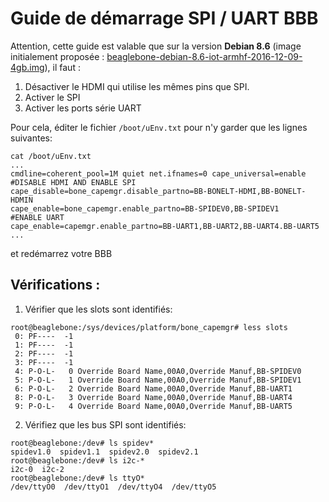 # Guide de démarrage SPI / UART BBB

Attention, cette guide est valable que sur la version **Debian 8.6** (image initialement proposée : [beaglebone-debian-8.6-iot-armhf-2016-12-09-4gb.img](https://debian.beagleboard.org/images/bone-debian-8.6-iot-armhf-2016-12-09-4gb.img.xz])), il faut :
1. Désactiver le HDMI qui utilise les mêmes pins que SPI.
2. Activer le SPI
3. Activer les ports série UART

Pour cela, éditer le fichier `/boot/uEnv.txt` pour n'y garder que les lignes suivantes:
```
cat /boot/uEnv.txt
...
cmdline=coherent_pool=1M quiet net.ifnames=0 cape_universal=enable
#DISABLE HDMI AND ENABLE SPI
cape_disable=bone_capemgr.disable_partno=BB-BONELT-HDMI,BB-BONELT-HDMIN
cape_enable=bone_capemgr.enable_partno=BB-SPIDEV0,BB-SPIDEV1
#ENABLE UART
cape_enable=capemgr.enable_partno=BB-UART1,BB-UART2,BB-UART4.BB-UART5
...
```
et redémarrez votre BBB

## Vérifications :

1. Vérifier que les slots sont identifiés:
```
root@beaglebone:/sys/devices/platform/bone_capemgr# less slots
 0: PF----  -1 
 1: PF----  -1 
 2: PF----  -1 
 3: PF----  -1 
 4: P-O-L-   0 Override Board Name,00A0,Override Manuf,BB-SPIDEV0
 5: P-O-L-   1 Override Board Name,00A0,Override Manuf,BB-SPIDEV1
 6: P-O-L-   2 Override Board Name,00A0,Override Manuf,BB-UART1
 8: P-O-L-   3 Override Board Name,00A0,Override Manuf,BB-UART4
 9: P-O-L-   4 Override Board Name,00A0,Override Manuf,BB-UART5
```
2. Vérifiez que les bus SPI sont identifiés:
```
root@beaglebone:/dev# ls spidev*
spidev1.0  spidev1.1  spidev2.0  spidev2.1
root@beaglebone:/dev# ls i2c-*
i2c-0  i2c-2
root@beaglebone:/dev# ls ttyO*
/dev/ttyO0  /dev/ttyO1  /dev/ttyO4  /dev/ttyO5
```